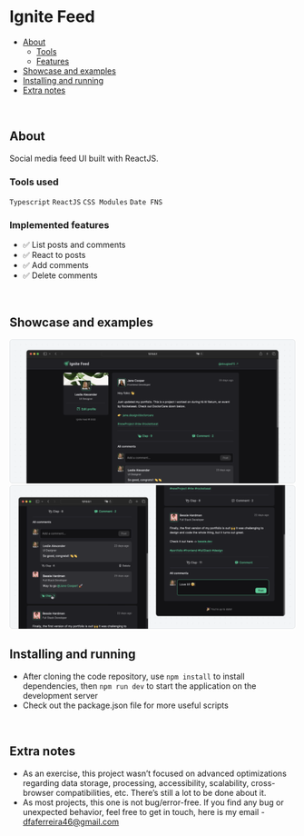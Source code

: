 # Ignite Feed

- [About](#about)
  - [Tools](#tools)
  - [Features](#implemented-features)
- [Showcase and examples](#showcase-and-examples)
- [Installing and running](#installing-and-running)
- [Extra notes](#extra-notes)

<br>

## About

Social media feed UI built with ReactJS.

### Tools used

`Typescript` `ReactJS` `CSS Modules` `Date FNS`

### Implemented features

- ✅ List posts and comments
- ✅ React to posts
- ✅ Add comments
- ✅ Delete comments

<br>

## Showcase and examples

<img src="./.github/project-screenshot-1.png">

<img src="./.github/project-screenshot-2.png">

<br/>

## Installing and running

- After cloning the code repository, use `npm install` to install dependencies, then `npm run dev` to start the application on the development server
- Check out the package.json file for more useful scripts

<br>

## Extra notes

- As an exercise, this project wasn’t focused on advanced optimizations regarding data storage, processing, accessibility, scalability, cross-browser compatibilities, etc. There’s still a lot to be done about it.
- As most projects, this one is not bug/error-free. If you find any bug or unexpected behavior, feel free to get in touch, here is my email - dfaferreira46@gmail.com
